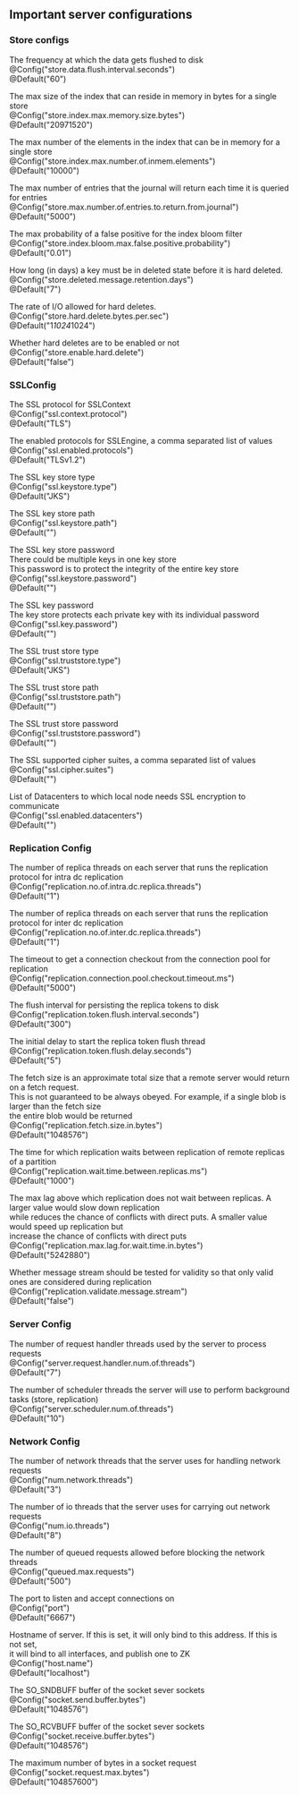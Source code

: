 ## Important server configurations

### Store configs
  The frequency at which the data gets flushed to disk  
   @Config("store.data.flush.interval.seconds")  
   @Default("60")  

  The max size of the index that can reside in memory in bytes for a single store  
   @Config("store.index.max.memory.size.bytes")  
   @Default("20971520")  

  The max number of the elements in the index that can be in memory for a single store  
  @Config("store.index.max.number.of.inmem.elements")  
  @Default("10000")  

  The max number of entries that the journal will return each time it is queried for entries  
  @Config("store.max.number.of.entries.to.return.from.journal")  
  @Default("5000")  

  The max probability of a false positive for the index bloom filter  
  @Config("store.index.bloom.max.false.positive.probability")  
  @Default("0.01")  

  How long (in days) a key must be in deleted state before it is hard deleted.  
  @Config("store.deleted.message.retention.days")  
  @Default("7")  

  The rate of I/O allowed for hard deletes.   
  @Config("store.hard.delete.bytes.per.sec")  
  @Default("1*1024*1024")  

  Whether hard deletes are to be enabled or not  
  @Config("store.enable.hard.delete")  
  @Default("false")  

### SSLConfig

  The SSL protocol for SSLContext  
  @Config("ssl.context.protocol")  
  @Default("TLS")  

  The enabled protocols for SSLEngine, a comma separated list of values  
  @Config("ssl.enabled.protocols")  
  @Default("TLSv1.2")  

  The SSL key store type  
  @Config("ssl.keystore.type")  
  @Default("JKS")  

  The SSL key store path  
  @Config("ssl.keystore.path")  
  @Default("")  

  The SSL key store password  
  There could be multiple keys in one key store  
  This password is to protect the integrity of the entire key store  
  @Config("ssl.keystore.password")  
  @Default("")  

  The SSL key password  
  The key store protects each private key with its individual password  
  @Config("ssl.key.password")  
  @Default("")  

  The SSL trust store type  
  @Config("ssl.truststore.type")  
  @Default("JKS")  

  The SSL trust store path  
  @Config("ssl.truststore.path")  
  @Default("")  

  The SSL trust store password  
  @Config("ssl.truststore.password")  
  @Default("")  

  The SSL supported cipher suites, a comma separated list of values  
  @Config("ssl.cipher.suites")  
  @Default("")   

  List of Datacenters to which local node needs SSL encryption to communicate  
  @Config("ssl.enabled.datacenters")   
  @Default("")  

### Replication Config

  The number of replica threads on each server that runs the replication protocol for intra dc replication  
  @Config("replication.no.of.intra.dc.replica.threads")  
  @Default("1")  

  The number of replica threads on each server that runs the replication protocol for inter dc replication  
  @Config("replication.no.of.inter.dc.replica.threads")  
  @Default("1")  

  The timeout to get a connection checkout from the connection pool for replication  
  @Config("replication.connection.pool.checkout.timeout.ms")  
  @Default("5000")  

  The flush interval for persisting the replica tokens to disk  
  @Config("replication.token.flush.interval.seconds")  
  @Default("300")  

  The initial delay to start the replica token flush thread  
  @Config("replication.token.flush.delay.seconds")  
  @Default("5")  

  The fetch size is an approximate total size that a remote server would return on a fetch request.  
  This is not guaranteed to be always obeyed. For example, if a single blob is larger than the fetch size  
  the entire blob would be returned  
  @Config("replication.fetch.size.in.bytes")  
  @Default("1048576")  

  The time for which replication waits between replication of remote replicas of a partition  
  @Config("replication.wait.time.between.replicas.ms")  
  @Default("1000")  

  The max lag above which replication does not wait between replicas. A larger value would slow down replication  
  while reduces the chance of conflicts with direct puts. A smaller value would speed up replication but  
  increase the chance of conflicts with direct puts  
  @Config("replication.max.lag.for.wait.time.in.bytes")  
  @Default("5242880")  

  Whether message stream should be tested for validity so that only valid ones are considered during replication  
  @Config("replication.validate.message.stream")  
  @Default("false")  

### Server Config
  The number of request handler threads used by the server to process requests  
  @Config("server.request.handler.num.of.threads")  
  @Default("7")  

  The number of scheduler threads the server will use to perform background tasks (store, replication)  
  @Config("server.scheduler.num.of.threads")  
  @Default("10")  

### Network Config

  The number of network threads that the server uses for handling network requests  
  @Config("num.network.threads")  
  @Default("3")  

  The number of io threads that the server uses for carrying out network requests  
  @Config("num.io.threads")  
  @Default("8")  

  The number of queued requests allowed before blocking the network threads  
  @Config("queued.max.requests")  
  @Default("500")  

  The port to listen and accept connections on  
  @Config("port")  
  @Default("6667")  

  Hostname of server. If this is set, it will only bind to this address. If this is not set,  
  it will bind to all interfaces, and publish one to ZK  
  @Config("host.name")  
  @Default("localhost")  

  The SO_SNDBUFF buffer of the socket sever sockets  
  @Config("socket.send.buffer.bytes")  
  @Default("1048576")  

  The SO_RCVBUFF buffer of the socket sever sockets  
  @Config("socket.receive.buffer.bytes")  
  @Default("1048576")  

  The maximum number of bytes in a socket request  
  @Config("socket.request.max.bytes")  
  @Default("104857600")  
